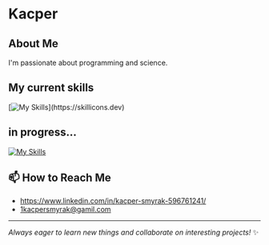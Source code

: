 # Kacper

## About Me
I'm passionate about programming and science. 

## My current skills
[![My Skills](https://skillicons.dev/icons?i=azure,powershell,bash,ubuntu,kali,windows,py,cpp,java,dotnet,git,html,css,js,typescript,react,django,mysql,latex,neovim,obsidian,)](https://skillicons.dev)

## in progress...
[![My Skills](https://skillicons.dev/icons?i=cs)](https://skillicons.dev)


## 📫 How to Reach Me
* https://www.linkedin.com/in/kacper-smyrak-596761241/
* 1kacpersmyrak@gamil.com


---
*Always eager to learn new things and collaborate on interesting projects!* ✨
